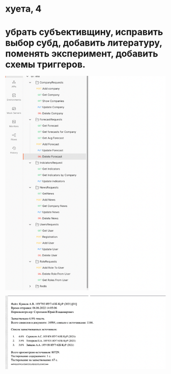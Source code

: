 # хуета, 4

# убрать субъективщину, исправить выбор субд, добавить литературу, поменять эксперимент, добавить схемы триггеров.


![alt text](postman.png)

![alt text](testVKR.png)
